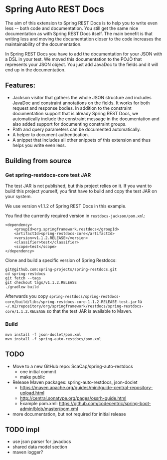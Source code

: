 # Spring Auto REST Docs

The aim of this extension to Spring REST Docs is to help you to write
even less -- both code and documentation.
You still get the same nice documentation as with Spring REST Docs itself.
The main benefit is that writing less and moving the documentation closer
to the code increases the maintainability of the documentation.

In Spring REST Docs you have to add the documentation for your JSON with
a DSL in your test. We moved this documentation to the POJO that represents
your JSON object. You just add JavaDoc to the fields and it will end
up in the documentation.

## Features:

* Jackson visitor that gathers the whole JSON structure and includes JavaDoc
and constraint annotations on the fields. It works for both request and
response bodies. In addition to the constraint documentation support that
is already Spring REST Docs, we automatically include the constraint message
in the documentation and also added support for documenting constraint groups.
* Path and query parameters can be documented automatically.
* A helper to document authentication.
* A snippet that includes all other snippets of this extension and thus helps
you write even less.

## Building from source

### Get spring-restdocs-core test JAR

The test JAR is not published, but this project relies on it.
If you want to build this project yourself, you first have to build and copy the test JAR on your system.

We use version v1.1.2 of Spring REST Docs in this example.

You find the currently required version in `restdocs-jackson/pom.xml`:

```
<dependency>
    <groupId>org.springframework.restdocs</groupId>
    <artifactId>spring-restdocs-core</artifactId>
    <version>v1.1.2.RELEASE</version>
    <classifier>test</classifier>
    <scope>test</scope>
</dependency>
```

Clone and build a specific version of Spring Restdocs:
```
git@github.com:spring-projects/spring-restdocs.git
cd spring-restdocs
git fetch --tags
git checkout tags/v1.1.2.RELEASE
./gradlew build
```

Afterwards you copy
`spring-restdocs/spring-restdocs-core/build/libs/spring-restdocs-core-1.1.2.RELEASE-test.jar`
to
`~/.m2/repository/org/springframework/restdocs/spring-restdocs-core/1.1.2.RELEASE`
so that the test JAR is available to Maven.

### Build

```
mvn install -f json-doclet/pom.xml
mvn install -f spring-auto-restdocs/pom.xml
```

## TODO

* Move to a new GitHub repo: ScaCap/spring-auto-restdocs
  * one initial commit
  * make public
* Release Maven packages: spring-auto-restdocs, json-doclet
  * https://maven.apache.org/guides/mini/guide-central-repository-upload.html
  * http://central.sonatype.org/pages/ossrh-guide.html
  * Example pom.xml: https://github.com/codecentric/spring-boot-admin/blob/master/pom.xml
* more documentation, but not required for initial release

## TODO impl
* use json parser for javadocs
* shared data model section
* maven logger?
